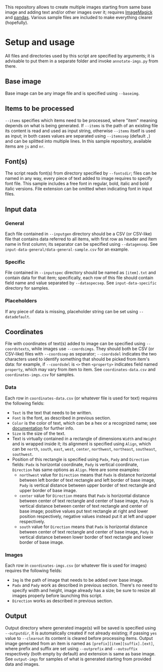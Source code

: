 This repository allows to create multiple images starting from same base image and adding text and/or other images over it; requires [ImageMagick](https://imagemagick.org/) and [pandas](https://pandas.pydata.org/). Various sample files are included to make everything clearer (hopefully).

# Setup and usage
All files and directories used by this script are specified by arguments; it is advisable to put them in a separate folder and invoke `annotate-imgs.py` from there.

## Base image
Base image can be any image file and is specified using `--baseimg`.

## Items to be processed
`--items` specifies which items need to be processed, where "item" meaning depends on what is being generated. If `--items` is the path of an existing file its content is read and used as input string, otherwise `--items` itself is used as input; in both cases values are separated using `--itemssep` (default `,`) and can be splitted into multiple lines. In this sample repository, available items are `js` and `nr`.

## Font(s)
The script reads font(s) from directory specified by `--fontsdir`; files can be named in any way, every piece of text added to image requires to specify font file. This sample includes a free font in regular, bold, italic and bold italic versions. File extension can be omitted when indicating font in input files.

## Input data
### General
Each file contained in `--inputgen` directory should be a CSV (or CSV-like) file that contains data referred to all items, with first row as header and item name in first column; its separator can be specified using `--datagensep`. See `input-data-general/data-general-sample.csv` for an example.

### Specific
File contained in `--inputspec` directory should be named as `[item].txt` and contain data for that item; specifically, each row of this file should contain field name and value separated by `--dataspecsep`. See `input-data-specific` directory for samples.

### Placeholders
If any piece of data is missing, placeholder string can be set using `--datadefault`.

## Coordinates
File with coordinates of text(s) added to image can be specified using `--coordstexts`, while images use `--coordsimgs`. They should both be CSV (or CSV-like) files with `--coordssep` as separator; `--coordsdel` indicates the two characters used to identify something that should be picked from item's data: for example, if `--coordsdel` is `<>` then `<property>` indicates field named `property`, which may vary from item to item. See `coordinates-data.csv` and `coordinates-imgs.csv` for samples.

### Data
Each row in `coordinates-data.csv` (or whatever file is used for text) requires the following fields:
- `Text` is the text that needs to be written.
- `Font` is the font, as described in previous section.
- `Color` is the color of text, which can be a hex or a recognized name; see [documentation](https://imagemagick.org/script/color.php) for further info.
- `Size` is the size of the text.
- Text is virtually contained in a rectangle of dimensions `Width` and `Height` and is wrapped inside it; its alignment is specified using `Align`, which can be `north`, `south`, `east`, `west`, `center`, `northwest`, `northeast`, `southeast`, `southwest`.
- Position of this rectangle is specified using `Padx`, `Pady` and `Direction` fields: `Padx` is horizontal coordinate, `Pady` is vertical coordinate, `Direction` has same options as `Align`. Here are some examples:
    - `northwest` value for `Direction` means that `Padx` is distance horizontal between left border of text rectangle and left border of base image, `Pady` is vertical distance between upper border of text rectangle and upper border of base image.
    - `center` value for `Direction` means that `Padx` is horizontal distance between center of text rectangle and center of base image, `Pady` is vertical distance between center of text rectangle and center of base image; positive values put text rectangle at right and lower position respectively, negative values instead put it at left and upper respectively.
    - `south` value for `Direction` means that `Padx` is horizontal distance between center of text rectangle and center of base image, `Pady` is vertical distance between lower border of text rectangle and lower border of base image.

### Images
Each row in `coordinates-imgs.csv` (or whatever file is used for images) requires the following fields:
- `Img` is the path of image that needs to be added over base image.
- `Padx` and `Pady` work as described in previous section. There's no need to specify width and height, image already has a size; be sure to resize all images properly before launching this script.
- `Direction` works as described in previous section.

## Output
Output directory where generated image(s) will be saved is specified using `--outputdir`, it is automatically created if not already existing; if passing `yes` value to `--clearout` its content is cleared before processing items. Output image generated from an item is named as `[prefix][item][suffix].[ext]`, where prefix and suffix are set using `--outprefix` and `--outsuffix` respectively (both empty by default) and extension is same as base image. See `output-imgs` for samples of what is generated starting from provided data and images.
